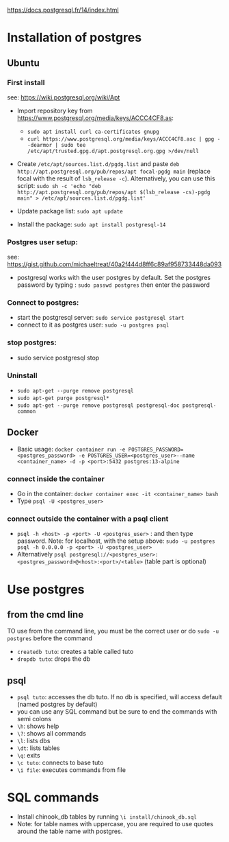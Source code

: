 https://docs.postgresql.fr/14/index.html

# Installation of postgres

## Ubuntu

### First install

see: https://wiki.postgresql.org/wiki/Apt

- Import repository key from https://www.postgresql.org/media/keys/ACCC4CF8.as:
  - `sudo apt install curl ca-certificates gnupg`
  - `curl https://www.postgresql.org/media/keys/ACCC4CF8.asc | gpg --dearmor | sudo tee /etc/apt/trusted.gpg.d/apt.postgresql.org.gpg >/dev/null`
- Create `/etc/apt/sources.list.d/pgdg.list` and paste `deb http://apt.postgresql.org/pub/repos/apt focal-pgdg main` (replace focal with the result of `lsb_release -c`). Alternatively, you can use this script: `sudo sh -c 'echo "deb http://apt.postgresql.org/pub/repos/apt $(lsb_release -cs)-pgdg main" > /etc/apt/sources.list.d/pgdg.list'`

- Update package list: `sudo apt update`
- Install the package: `sudo apt install postgresql-14`

### Postgres user setup:

see: https://gist.github.com/michaeltreat/40a2f444d8ff6c89af958733448da093

- postgresql works with the user postgres by default. Set the postgres password by typing : `sudo passwd postgres` then enter the password

### Connect to postgres:

- start the postgresql server: `sudo service postgresql start`
- connect to it as postgres user: `sudo -u postgres psql`

### stop postgres:

- sudo service postgresql stop

### Uninstall

- `sudo apt-get --purge remove postgresql`
- `sudo apt-get purge postgresql*`
- `sudo apt-get --purge remove postgresql postgresql-doc postgresql-common`

## Docker

- Basic usage: `docker container run -e POSTGRES_PASSWORD=<postgres_password> -e POSTGRES_USER=<postgres_user>--name <container_name> -d -p <port>:5432 postgres:13-alpine`

### connect inside the container

- Go in the container: `docker container exec -it <container_name> bash`
- Type `psql -U <postgres_user>`

### connect outside the container with a psql client

- `psql -h <host> -p <port> -U <postgres_user>` : and then type password.
  Note: for localhost, with the setup above: `sudo -u postgres psql -h 0.0.0.0 -p <port> -U <postgres_user>`
- Alternatively `psql postgresql://<postgres_user>:<postgres_password>@<host>:<port>/<table>` (table part is optional)

# Use postgres

## from the cmd line

TO use from the command line, you must be the correct user or do `sudo -u postgres` before the command

- `createdb tuto`: creates a table called tuto
- `dropdb tuto`: drops the db

## psql

- `psql tuto`: accesses the db tuto. If no db is specified, will access default (named postgres by default)
- you can use any SQL command but be sure to end the commands with semi colons
- `\h`: shows help
- `\?`: shows all commands
- `\l`: lists dbs
- `\dt`: lists tables
- `\q`: exits
- `\c tuto`: connects to base tuto
- `\i file`: executes commands from file

# SQL commands

- Install chinook_db tables by running `\i install/chinook_db.sql`
- Note: for table names with uppercase, you are required to use quotes around the table name
with postgres.

